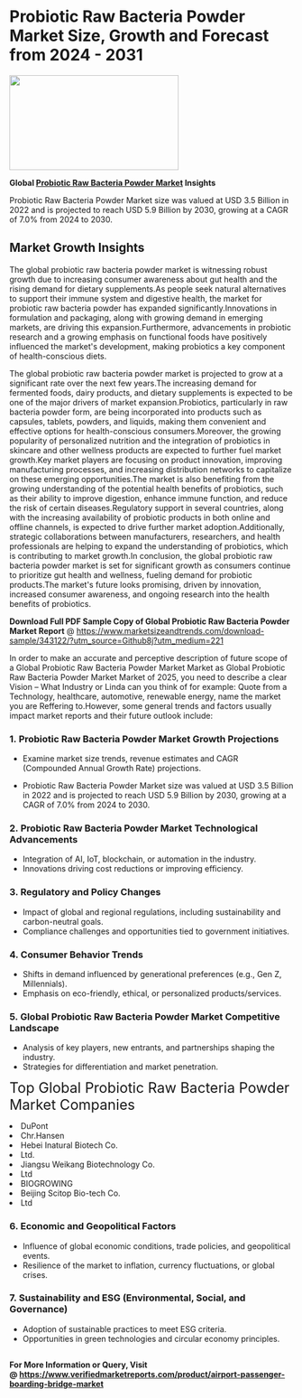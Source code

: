 <H1>Probiotic Raw Bacteria Powder Market Size, Growth and Forecast from 2024 - 2031</H1><img class="aligncenter size-medium wp-image-584254" src="https://thirdeyenews.in/wp-content/uploads/2024/09/Global-Market-Research-300x168.jpeg" alt="" width="300" height="168" /><p><strong>Global&nbsp;<a href="https://www.marketsizeandtrends.com/download-sample/343122/?utm_source=Github8j?utm_medium=221">Probiotic Raw Bacteria Powder Market</a> Insights</strong></p><p>Probiotic Raw Bacteria Powder Market size was valued at USD 3.5 Billion in 2022 and is projected to reach USD 5.9 Billion by 2030, growing at a CAGR of 7.0% from 2024 to 2030.</p><p><h2>Market Growth Insights</h2> <p>The global probiotic raw bacteria powder market is witnessing robust growth due to increasing consumer awareness about gut health and the rising demand for dietary supplements.As people seek natural alternatives to support their immune system and digestive health, the market for probiotic raw bacteria powder has expanded significantly.Innovations in formulation and packaging, along with growing demand in emerging markets, are driving this expansion.Furthermore, advancements in probiotic research and a growing emphasis on functional foods have positively influenced the market's development, making probiotics a key component of health-conscious diets.</p> <p>The global probiotic raw bacteria powder market is projected to grow at a significant rate over the next few years.The increasing demand for fermented foods, dairy products, and dietary supplements is expected to be one of the major drivers of market expansion.Probiotics, particularly in raw bacteria powder form, are being incorporated into products such as capsules, tablets, powders, and liquids, making them convenient and effective options for health-conscious consumers.Moreover, the growing popularity of personalized nutrition and the integration of probiotics in skincare and other wellness products are expected to further fuel market growth.Key market players are focusing on product innovation, improving manufacturing processes, and increasing distribution networks to capitalize on these emerging opportunities.The market is also benefiting from the growing understanding of the potential health benefits of probiotics, such as their ability to improve digestion, enhance immune function, and reduce the risk of certain diseases.Regulatory support in several countries, along with the increasing availability of probiotic products in both online and offline channels, is expected to drive further market adoption.Additionally, strategic collaborations between manufacturers, researchers, and health professionals are helping to expand the understanding of probiotics, which is contributing to market growth.In conclusion, the global probiotic raw bacteria powder market is set for significant growth as consumers continue to prioritize gut health and wellness, fueling demand for probiotic products.The market's future looks promising, driven by innovation, increased consumer awareness, and ongoing research into the health benefits of probiotics.<p><span class=""><strong>Download Full PDF Sample Copy of Global Probiotic Raw Bacteria Powder Market Report</strong> @ <a href="https://www.marketsizeandtrends.com/download-sample/343122/?utm_source=Github8j?utm_medium=221" target="_blank">https://www.marketsizeandtrends.com/download-sample/343122/?utm_source=Github8j?utm_medium=221</a></span></p><p>In order to make an accurate and perceptive description of future scope of a Global&nbsp;Probiotic Raw Bacteria Powder Market Market as Global&nbsp;Probiotic Raw Bacteria Powder Market Market of 2025, you need to describe a clear Vision &ndash; What Industry or Linda can you think of for example: Quote from a Technology, healthcare, automotive, renewable energy, name the market you are Reffering to.However, some general trends and factors usually impact market reports and their future outlook include:</p><h3>1.&nbsp;<strong>Probiotic Raw Bacteria Powder Market Growth Projections</strong></h3><ul><li>Examine market size trends, revenue estimates and CAGR (Compounded Annual Growth Rate) projections.</li><li><p>Probiotic Raw Bacteria Powder Market size was valued at USD 3.5 Billion in 2022 and is projected to reach USD 5.9 Billion by 2030, growing at a CAGR of 7.0% from 2024 to 2030.</p></li></ul><h3>2.&nbsp;<strong>Probiotic Raw Bacteria Powder Market Technological Advancements</strong></h3><ul><li>Integration of AI, IoT, blockchain, or automation in the industry.</li><li>Innovations driving cost reductions or improving efficiency.</li></ul><h3>3.&nbsp;<strong>Regulatory and Policy Changes</strong></h3><ul><li>Impact of global and regional regulations, including sustainability and carbon-neutral goals.</li><li>Compliance challenges and opportunities tied to government initiatives.</li></ul><h3>4.&nbsp;<strong>Consumer Behavior Trends</strong></h3><ul><li>Shifts in demand influenced by generational preferences (e.g., Gen Z, Millennials).</li><li>Emphasis on eco-friendly, ethical, or personalized products/services.</li></ul><h3>5.&nbsp;<strong>Global Probiotic Raw Bacteria Powder Market Competitive Landscape</strong></h3><ul><li>Analysis of key players, new entrants, and partnerships shaping the industry.</li><li>Strategies for differentiation and market penetration.</li></ul><p data-pm-slice="1 1 []"><span style="color: inherit; font-family: inherit; font-size: 25px;">Top Global Probiotic Raw Bacteria Powder Market Companies</span></p><div class="" data-test-id=""><p><li>DuPont</li><li> Chr.Hansen</li><li> Hebei Inatural Biotech Co.</li><li> Ltd.</li><li> Jiangsu Weikang Biotechnology Co.</li><li> Ltd</li><li> BIOGROWING</li><li> Beijing Scitop Bio-tech Co.</li><li> Ltd</li></p></div><h3>6.&nbsp;<strong>Economic and Geopolitical Factors</strong></h3><ul><li>Influence of global economic conditions, trade policies, and geopolitical events.</li><li>Resilience of the market to inflation, currency fluctuations, or global crises.</li></ul><h3>7.&nbsp;<strong>Sustainability and ESG (Environmental, Social, and Governance)</strong></h3><ul><li>Adoption of sustainable practices to meet ESG criteria.</li><li>Opportunities in green technologies and circular economy principles.</li></ul><h2><strong style="font-size: 14px;">For More Information or Query, Visit @&nbsp;</strong><a style="background-color: #ffffff; font-size: 14px;" href="https://www.marketsizeandtrends.com/report/probiotic-raw-bacteria-powder-market/" target="_blank">https://www.verifiedmarketreports.com/product/airport-passenger-boarding-bridge-market</a></h2>